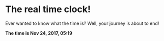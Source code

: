# The real time clock!

Ever wanted to know what the time is? Well, your journey is about to end!

**The time is Nov 24, 2017, 05:19**